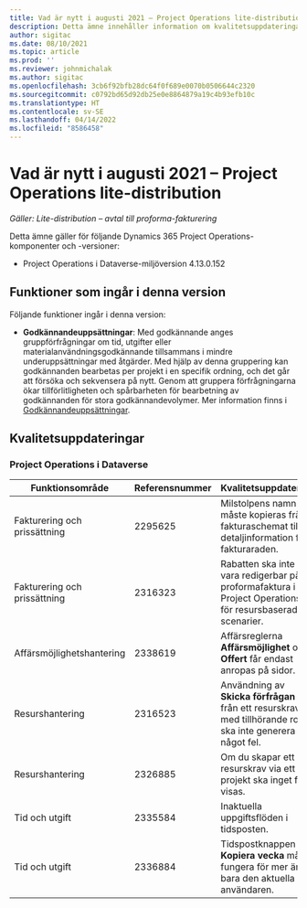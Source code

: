 ```yaml
---
title: Vad är nytt i augusti 2021 – Project Operations lite-distribution
description: Detta ämne innehåller information om kvalitetsuppdateringarna som är tillgängliga i augusti 2021-versionen av Project Operations lite-distributionen.
author: sigitac
ms.date: 08/10/2021
ms.topic: article
ms.prod: ''
ms.reviewer: johnmichalak
ms.author: sigitac
ms.openlocfilehash: 3cb6f92bfb28dc64f0f689e0070b0506644c2320
ms.sourcegitcommit: c0792bd65d92db25e0e8864879a19c4b93efb10c
ms.translationtype: HT
ms.contentlocale: sv-SE
ms.lasthandoff: 04/14/2022
ms.locfileid: "8586458"
---
```

# <a name="whats-new-august-2021---project-operations-lite-deployment"></a>Vad är nytt i augusti 2021 – Project Operations lite-distribution

_Gäller: Lite-distribution – avtal till proforma-fakturering_

Detta ämne gäller för följande Dynamics 365 Project Operations-komponenter och -versioner:

  - Project Operations i Dataverse-miljöversion 4.13.0.152

## <a name="features-included-in-this-release"></a>Funktioner som ingår i denna version

Följande funktioner ingår i denna version:

- **Godkännandeuppsättningar**: Med godkännande anges gruppförfrågningar om tid, utgifter eller materialanvändningsgodkännande tillsammans i mindre underuppsättningar med åtgärder. Med hjälp av denna gruppering kan godkännanden bearbetas per projekt i en specifik ordning, och det går att försöka och sekvensera på nytt. Genom att gruppera förfrågningarna ökar tillförlitligheten och spårbarheten för bearbetning av godkännanden för stora godkännandevolymer. Mer information finns i [Godkännandeuppsättningar](../../approvals/approval-sets.md).

## <a name="quality-updates"></a>Kvalitetsuppdateringar

### <a name="project-operations-on-dataverse"></a>Project Operations i Dataverse

| **Funktionsområde** | **Referensnummer** | **Kvalitetsuppdatering** |
| --- | --- | --- |
| Fakturering och prissättning | 2295625 | Milstolpens namn måste kopieras från fakturaschemat till detaljinformation för fakturaraden. |
| Fakturering och prissättning | 2316323 | Rabatten ska inte vara redigerbar på en proformafaktura i Project Operations för resursbaserade scenarier. |
|   Affärsmöjlighetshantering | 2338619 | Affärsreglerna **Affärsmöjlighet** och **Offert** får endast anropas på sidor. |
| Resurshantering | 2316523 | Användning av **Skicka förfrågan** från ett resurskrav med tillhörande roll ska inte generera något fel. |
| Resurshantering | 2326885 | Om du skapar ett resurskrav via ett projekt ska inget fel visas. |
| Tid och utgift | 2335584 | Inaktuella uppgiftsflöden i tidsposten. |
| Tid och utgift | 2336884 | Tidspostknappen **Kopiera vecka** måste fungera för mer än bara den aktuella användaren. |

